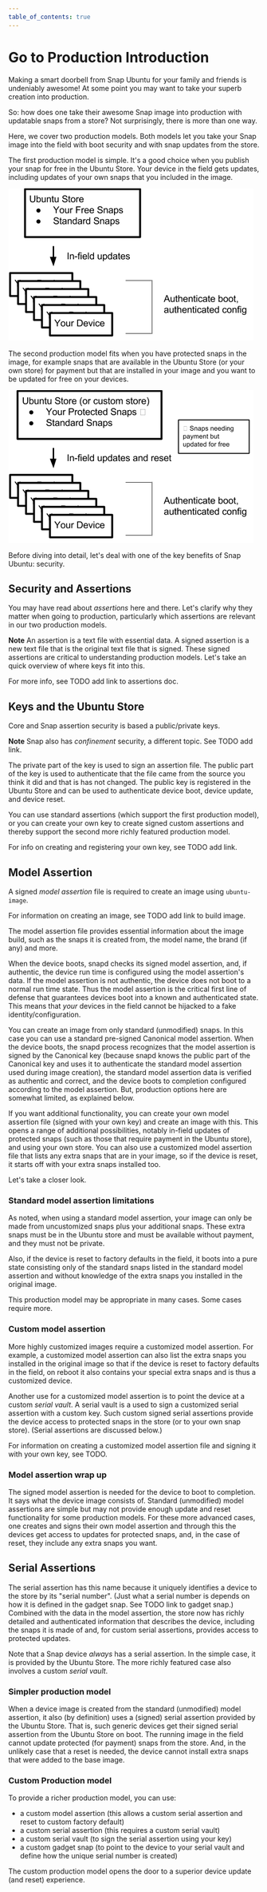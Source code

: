 ```yaml
---
table_of_contents: true
---
```

# Go to Production Introduction

Making a smart doorbell from Snap Ubuntu for your family and friends is undeniably awesome! At some point you may want to take your superb creation into production. 


So: how does one take their awesome Snap image into production with updatable snaps from a store? Not surprisingly, there is more than one way. 

Here, we cover two production models. Both models let you take your Snap image into the field with boot security and with snap updates from the store.

The first production model is simple. It's a good choice when you publish your snap for free in the Ubuntu Store. Your device in the field gets updates, including updates of your own snaps that you included in the image.

!["Simple Production Model"](../../../media/production-model-simple.png)

The second production model fits when you have protected snaps in the image, for example snaps that are available in the Ubuntu Store (or your own store) for payment but that are installed in your image and you want to be updated for free on your devices.

!["Richer Production Model"](../../../media/production-model-rich.png)

Before diving into detail, let's deal with one of the key benefits of Snap Ubuntu: security.

## Security and Assertions

You may have read about _assertions_ here and there. Let's clarify why they matter when going to production, particularly which assertions are relevant in our two production models.

**Note** An assertion is a text file with essential data. A signed assertion is a new text file that is the original text file that is signed. These signed assertions are critical to understanding production models. Let's take an quick overview of where keys fit into this.

For more info, see TODO add link to assertions doc.

## Keys and the Ubuntu Store
 
Core and Snap assertion security is based a public/private keys. 

**Note** Snap also has _confinement_ security, a different topic. See TODO add link.

The private part of the key is used to sign an assertion file. The public part of the key is used to authenticate that the file came from the source you think it did and that is has not changed. The public key is registered in the Ubuntu Store and can be used to authenticate device boot, device update, and device reset.

You can use standard assertions (which support the first production model), or you can create your own key to create signed custom assertions and thereby support the second more richly featured production model.

For info on creating and registering your own key, see TODO add link.

## Model Assertion

A signed _model assertion_ file is required to create an image using `ubuntu-image`. 

For information on creating an image, see TODO add link to build image.

The model assertion file provides essential information about the image build, such as the snaps it is created from, the model name, the brand (if any) and more.

When the device boots, snapd checks its signed model assertion, and, if authentic, the device run time is configured using the model assertion's data. If the model assertion is not authentic, the device does not boot to a normal run time state. Thus the model assertion is the critical first line of defense that guarantees devices boot into a known and authenticated state. This means that _your_ devices in the field cannot be hijacked to a fake identity/configuration.

You can create an image from only standard (unmodified) snaps. In this case you can use a standard pre-signed Canonical model assertion. When the device boots, the snapd process recognizes that the model assertion is signed by the Canonical key (because snapd knows the public part of the Canonical key and uses it to authenticate the standard model assertion used during image creation), the standard model assertion data is verified as authentic and correct, and the device boots to completion configured according to the model assertion. But, production options here are somewhat limited, as explained below.

If you want additional functionality, you can create your own model assertion file (signed with your own key) and create an image with this. This opens a range of additional possibilities, notably in-field updates of protected snaps (such as those that require payment in the Ubuntu store), and using your own store. You can also use a customized model assertion file that lists any extra snaps that are in your image, so if the device is reset, it starts off with your extra snaps installed too.

Let's take a closer look.

### Standard model assertion limitations

As noted, when using a standard model assertion, your image can only be made from uncustomized snaps plus your additional snaps. These extra snaps must be in the Ubuntu store and must be available without payment, and they must not be private.

Also, if the device is reset to factory defaults in the field, it boots into a pure state consisting only of the standard snaps listed in the standard model assertion and without knowledge of the extra snaps you installed in the original image. 

This production model may be appropriate in many cases. Some cases require more. 


### Custom model assertion
More highly customized images require a customized model assertion. For example, a customized model assertion can also list the extra snaps you installed in the original image so that if the device is reset to factory defaults in the field, on reboot it also contains your special extra snaps and is thus a customized device.
 
Another use for a customized model assertion is to point the device at a custom _serial vault_. A serial vault is a used to sign a customized serial assertion with a custom key. Such custom signed serial assertions provide the device access to protected snaps in the store (or to your own snap store). (Serial assertions are discussed below.)

For information on creating a customized model assertion file and signing it with your own key, see TODO.

### Model assertion wrap up

The signed model assertion is needed for the device to boot to completion. It says what the device image consists of. Standard (unmodified) model assertions are simple but may not provide enough update and reset functionality for some production models. For these more advanced cases, one creates and signs their own model assertion and through this the devices get access to updates for protected snaps, and, in the case of reset, they include any extra snaps you want.

## Serial Assertions

The serial assertion has this name because it uniquely identifies a device to the store by its "serial number". (Just what a serial number is depends on how it is defined in the gadget snap. See TODO link to gadget snap.) Combined with the data in the model assertion, the store now has richly detailed and authenticated information that describes the device, including the snaps it is made of and, for custom serial assertions, provides access to protected updates.

Note that a Snap device _always_ has a serial assertion. In the simple case, it is provided by the Ubuntu Store. The more richly featured case also involves a custom _serial vault_.

### Simpler production model

When a device image is created from the standard (unmodified) model assertion, it also (by definition) uses a (signed) serial assertion provided by the Ubuntu Store. That is, such generic devices get their signed serial assertion from the Ubuntu Store on boot. The running image in the field cannot update protected (for payment) snaps from the store. And, in the unlikely case that a reset is needed, the device cannot install extra snaps that were added to the base image.

### Custom Production model

To provide a richer production model, you can use:

* a custom model assertion (this allows a custom serial assertion and reset to custom factory default)
* a custom serial assertion (this requires a custom serial vault)
* a custom serial vault (to sign the serial assertion using your key)
* a custom gadget snap (to point to the device to your serial vault and define how the unique serial number is created)

The custom production model opens the door to a superior device update (and reset) experience.

